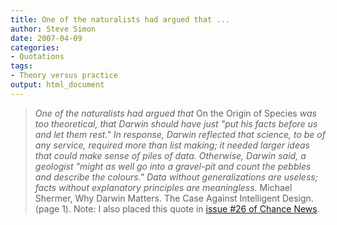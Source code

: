 ```yaml
---
title: One of the naturalists had argued that ...
author: Steve Simon
date: 2007-04-09
categories:
- Quotations
tags:
- Theory versus practice
output: html_document
---
```

> *One of the naturalists had argued that* On the Origin of Species *was
> too theoretical, that Darwin should have just \"put his facts before
> us and let them rest.\" In response, Darwin reflected that science, to
> be of any service, required more than list making; it needed larger
> ideas that could make sense of piles of data. Otherwise, Darwin said,
> a geologist \"might as well go into a gravel-pit and count the pebbles
> and describe the colours.\" Data without generalizations are useless;
> facts without explanatory principles are meaningless.* Michael
> Shermer, Why Darwin Matters. The Case Against Intelligent Design.
> (page 1). Note: I also placed this quote in [issue \#26 of Chance
> News](http://chance.dartmouth.edu/chancewiki/index.php/Chance_News_26).
